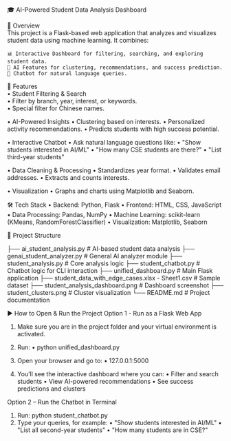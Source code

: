 🎓 AI-Powered Student Data Analysis Dashboard
<br>

📌 Overview
<br>
  This project is a Flask-based web application that analyzes and visualizes student data using machine learning.
  It combines:
  
    📊 Interactive Dashboard for filtering, searching, and exploring student data.
    🤖 AI Features for clustering, recommendations, and success prediction.
    💬 Chatbot for natural language queries.

🚀 Features
<br>
  •   Student Filtering & Search<br>
    • Filter by branch, year, interest, or keywords.<br>
    • Special filter for Chinese names.<br>
  
  • AI-Powered Insights
    • Clustering based on interests.
    • Personalized activity recommendations.
    • Predicts students with high success potential.
  
  • Interactive Chatbot
    • Ask natural language questions like:
      • "Show students interested in AI/ML"
      • "How many CSE students are there?"
      • "List third-year students"
    
  • Data Cleaning & Processing
    • Standardizes year format.
    • Validates email addresses.
    • Extracts and counts interests.
  
  • Visualization
    • Graphs and charts using Matplotlib and Seaborn.

🛠 Tech Stack
  • Backend: Python, Flask
  • Frontend: HTML, CSS, JavaScript
  • Data Processing: Pandas, NumPy
  • Machine Learning: scikit-learn (KMeans, RandomForestClassifier)
  • Visualization: Matplotlib, Seaborn

📂 Project Structure

  ├── ai_student_analysis.py        # AI-based student data analysis
  ├── genai_student_analyzer.py     # General AI analyzer module
  ├── student_analysis.py           # Core analysis logic
  ├── student_chatbot.py            # Chatbot logic for CLI interaction
  ├── unified_dashboard.py          # Main Flask application
  ├── student_data_with_edge_cases.xlsx - Sheet1.csv  # Sample dataset
  ├── student_analysis_dashboard.png # Dashboard screenshot
  ├── student_clusters.png           # Cluster visualization
  └── README.md                      # Project documentation

▶️ How to Open & Run the Project
Option 1 - Run as a Flask Web App
  1. Make sure you are in the project folder and your virtual environment is activated.
    
  2. Run:
      • python unified_dashboard.py
      
  3. Open your browser and go to:
      • 127.0.0.1:5000
      
  4. You’ll see the interactive dashboard where you can:
      • Filter and search students
      • View AI-powered recommendations
      • See success predictions and clusters

Option 2 – Run the Chatbot in Terminal
  1. Run:
      python student_chatbot.py
  2. Type your queries, for example:
      • "Show students interested in AI/ML"
      • "List all second-year students"
      • "How many students are in CSE?"
